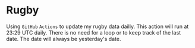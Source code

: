 # Rugby

Using `GitHub` `Actions` to update my rugby data dailly. This action will run at
23:29 UTC daily. There is no need for a loop or to keep track of the last date.
The date will always be yesterday's date.
